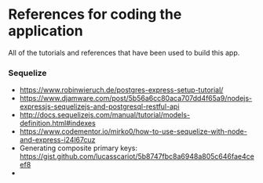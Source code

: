 # References for coding the application

All of the tutorials and references that have been used to build this app.

### Sequelize

- https://www.robinwieruch.de/postgres-express-setup-tutorial/
- https://www.djamware.com/post/5b56a6cc80aca707dd4f65a9/nodejs-expressjs-sequelizejs-and-postgresql-restful-api
- http://docs.sequelizejs.com/manual/tutorial/models-definition.html#indexes
- https://www.codementor.io/mirko0/how-to-use-sequelize-with-node-and-express-i24l67cuz
- Generating composite primary keys: https://gist.github.com/lucasscariot/5b8747fbc8a6948a805c646fae4ceef8
-
